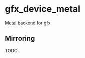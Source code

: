 # gfx_device_metal

[Metal](https://developer.apple.com/metal/) backend for gfx.

## Mirroring

TODO
